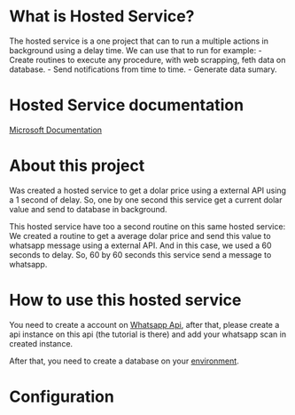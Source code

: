 # What is Hosted Service?

  The hosted service is a one project that can to run a multiple actions in background using a delay time. We can use that to run for example: 
    - Create routines to execute any procedure, with web scrapping, feth data on database.
    - Send notifications from time to time.
    - Generate data sumary.

# Hosted Service documentation

  [Microsoft Documentation](https://learn.microsoft.com/en-us/aspnet/core/fundamentals/host/hosted-services)
  
# About this project

  Was created a hosted service to get a dolar price using a external API using a 1 second of delay. So, one by one second this service get a current dolar value and send to database in background. 
  
  This hosted service have too a second routine on this same hosted service: We created a routine to get a average dolar price and send this value to whatsapp message using a external API. And in this case, we used a 60 seconds to delay. So, 60 by 60 seconds this service send a message to whatsapp.
  
# How to use this hosted service

  You need to create a account on [Whatsapp Api](https://user.ultramsg.com), after that, please create a api instance on this api (the tutorial is there) and add your whatsapp scan in created instance.
  
  After that, you need to create a database on your [environment](CreateDatabase.sql).
  
# Configuration

  

  
